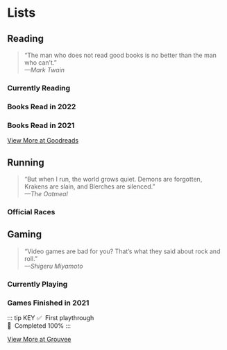 # Lists

## Reading

> “The man who does not read good books is no better than the man who can’t.”  
  *—Mark Twain*

### Currently Reading
<List-Reading currently />

### Books Read in 2022
<List-Reading :year="2022" />

### Books Read in 2021
<List-Reading :year="2021" />

[View More at Goodreads](https://www.goodreads.com/user/show/4284038-brian-hamburg)

## Running

> “But when I run, the world grows quiet. Demons are forgotten, Krakens are slain, and Blerches are silenced.”  
  *—The Oatmeal*

### Official Races
<List-Running />

## Gaming

> “Video games are bad for you? That’s what they said about rock and roll.”  
  *—Shigeru Miyamoto*

### Currently Playing
<List-Gaming currently />

### Games Finished in 2021
::: tip KEY
:white_check_mark: &nbsp;First playthrough  
:100: &nbsp;Completed 100%
:::
<List-Gaming :year="2021" />

[View More at Grouvee](https://www.grouvee.com/user/burgbits/shelves/148221-finished/)
